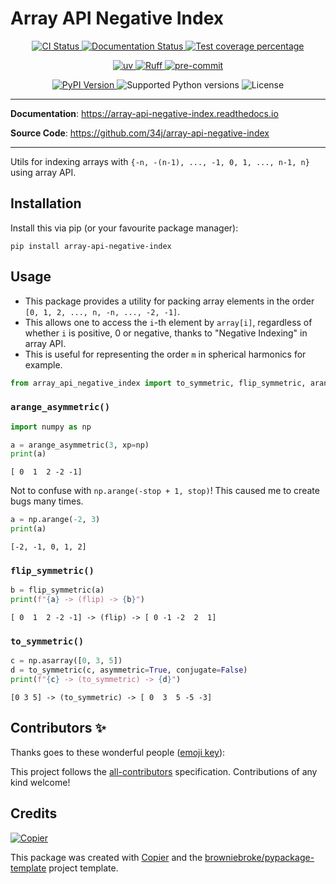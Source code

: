 # Array API Negative Index

<p align="center">
  <a href="https://github.com/34j/array-api-negative-index/actions/workflows/ci.yml?query=branch%3Amain">
    <img src="https://img.shields.io/github/actions/workflow/status/34j/array-api-negative-index/ci.yml?branch=main&label=CI&logo=github&style=flat-square" alt="CI Status" >
  </a>
  <a href="https://array-api-negative-index.readthedocs.io">
    <img src="https://img.shields.io/readthedocs/array-api-negative-index.svg?logo=read-the-docs&logoColor=fff&style=flat-square" alt="Documentation Status">
  </a>
  <a href="https://codecov.io/gh/34j/array-api-negative-index">
    <img src="https://img.shields.io/codecov/c/github/34j/array-api-negative-index.svg?logo=codecov&logoColor=fff&style=flat-square" alt="Test coverage percentage">
  </a>
</p>
<p align="center">
  <a href="https://github.com/astral-sh/uv">
    <img src="https://img.shields.io/endpoint?url=https://raw.githubusercontent.com/astral-sh/uv/main/assets/badge/v0.json" alt="uv">
  </a>
  <a href="https://github.com/astral-sh/ruff">
    <img src="https://img.shields.io/endpoint?url=https://raw.githubusercontent.com/astral-sh/ruff/main/assets/badge/v2.json" alt="Ruff">
  </a>
  <a href="https://github.com/pre-commit/pre-commit">
    <img src="https://img.shields.io/badge/pre--commit-enabled-brightgreen?logo=pre-commit&logoColor=white&style=flat-square" alt="pre-commit">
  </a>
</p>
<p align="center">
  <a href="https://pypi.org/project/array-api-negative-index/">
    <img src="https://img.shields.io/pypi/v/array-api-negative-index.svg?logo=python&logoColor=fff&style=flat-square" alt="PyPI Version">
  </a>
  <img src="https://img.shields.io/pypi/pyversions/array-api-negative-index.svg?style=flat-square&logo=python&amp;logoColor=fff" alt="Supported Python versions">
  <img src="https://img.shields.io/pypi/l/array-api-negative-index.svg?style=flat-square" alt="License">
</p>

---

**Documentation**: <a href="https://array-api-negative-index.readthedocs.io" target="_blank">https://array-api-negative-index.readthedocs.io </a>

**Source Code**: <a href="https://github.com/34j/array-api-negative-index" target="_blank">https://github.com/34j/array-api-negative-index </a>

---

Utils for indexing arrays with `{-n, -(n-1), ..., -1, 0, 1, ..., n-1, n}` using array API.

## Installation

Install this via pip (or your favourite package manager):

```shell
pip install array-api-negative-index
```

## Usage

- This package provides a utility for packing array elements in the order `[0, 1, 2, ..., n, -n, ..., -2, -1]`.
- This allows one to access the `i`-th element by `array[i]`, regardless of whether `i` is positive, 0 or negative, thanks to "Negative Indexing" in array API.
- This is useful for representing the order `m` in spherical harmonics for example.

```python
from array_api_negative_index import to_symmetric, flip_symmetric, arange_asymmetric
```

### `arange_asymmetric()`

```python
import numpy as np

a = arange_asymmetric(3, xp=np)
print(a)
```

```text
[ 0  1  2 -2 -1]
```

Not to confuse with `np.arange(-stop + 1, stop)`!
This caused me to create bugs many times.

```python
a = np.arange(-2, 3)
print(a)
```

```text
[-2, -1, 0, 1, 2]
```

### `flip_symmetric()`

```python
b = flip_symmetric(a)
print(f"{a} -> (flip) -> {b}")
```

```text
[ 0  1  2 -2 -1] -> (flip) -> [ 0 -1 -2  2  1]
```

### `to_symmetric()`

```python
c = np.asarray([0, 3, 5])
d = to_symmetric(c, asymmetric=True, conjugate=False)
print(f"{c} -> (to_symmetric) -> {d}")
```

```text
[0 3 5] -> (to_symmetric) -> [ 0  3  5 -5 -3]
```

## Contributors ✨

Thanks goes to these wonderful people ([emoji key](https://allcontributors.org/docs/en/emoji-key)):

<!-- prettier-ignore-start -->
<!-- ALL-CONTRIBUTORS-LIST:START - Do not remove or modify this section -->
<!-- markdownlint-disable -->
<!-- markdownlint-enable -->
<!-- ALL-CONTRIBUTORS-LIST:END -->
<!-- prettier-ignore-end -->

This project follows the [all-contributors](https://github.com/all-contributors/all-contributors) specification. Contributions of any kind welcome!

## Credits

[![Copier](https://img.shields.io/endpoint?url=https://raw.githubusercontent.com/copier-org/copier/master/img/badge/badge-grayscale-inverted-border-orange.json)](https://github.com/copier-org/copier)

This package was created with
[Copier](https://copier.readthedocs.io/) and the
[browniebroke/pypackage-template](https://github.com/browniebroke/pypackage-template)
project template.

